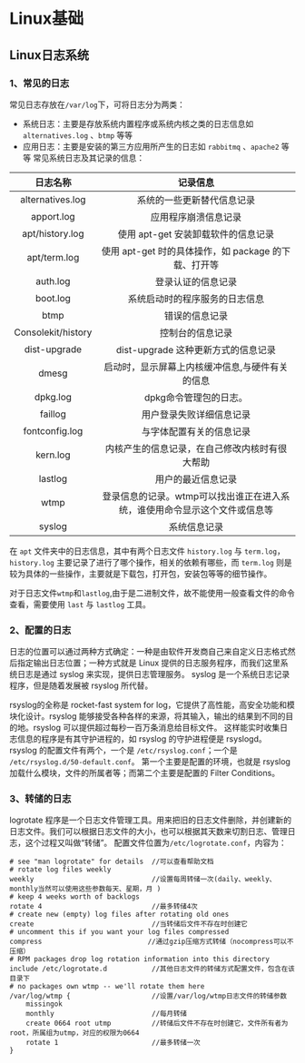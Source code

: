 # Linux基础
## Linux日志系统
### 1、常见的日志
常见日志存放在`/var/log`下，可将日志分为两类：
* 系统日志：主要是存放系统内置程序或系统内核之类的日志信息如` alternatives.log` 、`btmp` 等等
* 应用日志：主要是安装的第三方应用所产生的日志如 `rabbitmq` 、`apache2` 等等
常见系统日志及其记录的信息：

日志名称|记录信息
:--:|:--:
alternatives.log|系统的一些更新替代信息记录
apport.log|应用程序崩溃信息记录
apt/history.log|使用 apt-get 安装卸载软件的信息记录
apt/term.log|使用 apt-get 时的具体操作，如 package 的下载、打开等
auth.log|登录认证的信息记录
boot.log|系统启动时的程序服务的日志信息
btmp|错误的信息记录
Consolekit/history|控制台的信息记录
dist-upgrade|dist-upgrade 这种更新方式的信息记录
dmesg|启动时，显示屏幕上内核缓冲信息,与硬件有关的信息
dpkg.log|dpkg命令管理包的日志。
faillog|用户登录失败详细信息记录
fontconfig.log|与字体配置有关的信息记录
kern.log|内核产生的信息记录，在自己修改内核时有很大帮助
lastlog|用户的最近信息记录
wtmp|登录信息的记录。wtmp可以找出谁正在进入系统，谁使用命令显示这个文件或信息等
syslog|系统信息记录

在 `apt` 文件夹中的日志信息，其中有两个日志文件 `history.log` 与 `term.log`，` history.log` 主要记录了进行了哪个操作，相关的依赖有哪些，而 `term.log` 则是较为具体的一些操作，主要就是下载包，打开包，安装包等等的细节操作。

对于日志文件`wtmp`和`lastlog`,由于是二进制文件，故不能使用一般查看文件的命令查看，需要使用 `last` 与 `lastlog` 工具。
### 2、配置的日志
日志的位置可以通过两种方式确定：一种是由软件开发商自己来自定义日志格式然后指定输出日志位置；一种方式就是 Linux 提供的日志服务程序，而我们这里系统日志是通过 syslog 来实现，提供日志管理服务。
syslog 是一个系统日志记录程序，但是随着发展被 rsyslog 所代替。

rsyslog的全称是 rocket-fast system for log，它提供了高性能，高安全功能和模块化设计。rsyslog 能够接受各种各样的来源，将其输入，输出的结果到不同的目的地。rsyslog 可以提供超过每秒一百万条消息给目标文件。
这样能实时收集日志信息的程序是有其守护进程的，如 rsyslog 的守护进程便是 rsyslogd。
rsyslog 的配置文件有两个，一个是 `/etc/rsyslog.conf`；一个是 `/etc/rsyslog.d/50-default.conf`。
第一个主要是配置的环境，也就是 rsyslog 加载什么模块，文件的所属者等；而第二个主要是配置的 Filter Conditions。
### 3、转储的日志
logrotate 程序是一个日志文件管理工具。用来把旧的日志文件删除，并创建新的日志文件。我们可以根据日志文件的大小，也可以根据其天数来切割日志、管理日志，这个过程又叫做“转储”。
配置文件位置为`/etc/logrotate.conf`，内容为：
	
	# see "man logrotate" for details  //可以查看帮助文档
	# rotate log files weekly
	weekly                             //设置每周转储一次(daily、weekly、monthly当然可以使用这些参数每天、星期，月 )
	# keep 4 weeks worth of backlogs
	rotate 4                           //最多转储4次
	# create new (empty) log files after rotating old ones
	create                             //当转储后文件不存在时创建它
	# uncomment this if you want your log files compressed
	compress                          //通过gzip压缩方式转储（nocompress可以不压缩）
	# RPM packages drop log rotation information into this directory
	include /etc/logrotate.d           //其他日志文件的转储方式配置文件，包含在该目录下
	# no packages own wtmp -- we'll rotate them here
	/var/log/wtmp {                    //设置/var/log/wtmp日志文件的转储参数
		missingok
	    monthly                        //每月转储
	    create 0664 root utmp          //转储后文件不存在时创建它，文件所有者为root，所属组为utmp，对应的权限为0664
	    rotate 1                       //最多转储一次
	}

